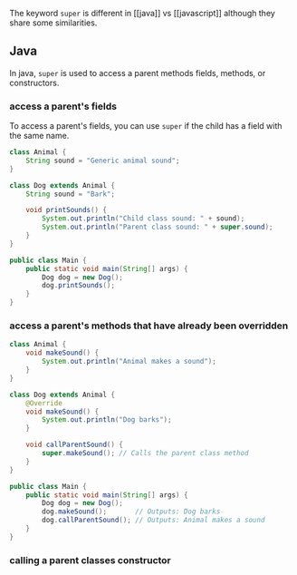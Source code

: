 The keyword `super` is different in [[java]] vs [[javascript]] although they share some similarities.

## Java
In java, `super` is used to access a parent methods fields, methods, or constructors. 
### access a parent's fields
To access a parent's fields, you can use `super` if the child has a field with the same name. 
```java
class Animal {
    String sound = "Generic animal sound";
}

class Dog extends Animal {
    String sound = "Bark";

    void printSounds() {
        System.out.println("Child class sound: " + sound);
        System.out.println("Parent class sound: " + super.sound);
    }
}

public class Main {
    public static void main(String[] args) {
        Dog dog = new Dog();
        dog.printSounds();
    }
}
```

### access a parent's methods that have already been overridden 
```java 
class Animal {
    void makeSound() {
        System.out.println("Animal makes a sound");
    }
}

class Dog extends Animal {
    @Override
    void makeSound() {
        System.out.println("Dog barks");
    }

    void callParentSound() {
        super.makeSound(); // Calls the parent class method
    }
}

public class Main {
    public static void main(String[] args) {
        Dog dog = new Dog();
        dog.makeSound();       // Outputs: Dog barks
        dog.callParentSound(); // Outputs: Animal makes a sound
    }
}
```

### calling a parent classes constructor

